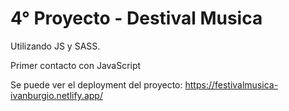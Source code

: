 # 4° Proyecto - Destival Musica
Utilizando JS y SASS.

Primer contacto con JavaScript

Se puede ver el deployment del proyecto: https://festivalmusica-ivanburgio.netlify.app/
